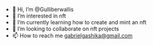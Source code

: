 - 👋 Hi, I’m @Gulliberwallis
- 👀 I’m interested in nft
- 🌱 I’m currently learning how to create and mint an nft
- 💞️ I’m looking to collaborate on nft projects 
- 📫 How to reach me gabrielgashika@gmail.com

<!---
Gulliberwallis/Gulliberwallis is a ✨ special ✨ repository because its `README.md` (this file) appears on your GitHub profile.
You can click the Preview link to take a look at your changes.
--->
